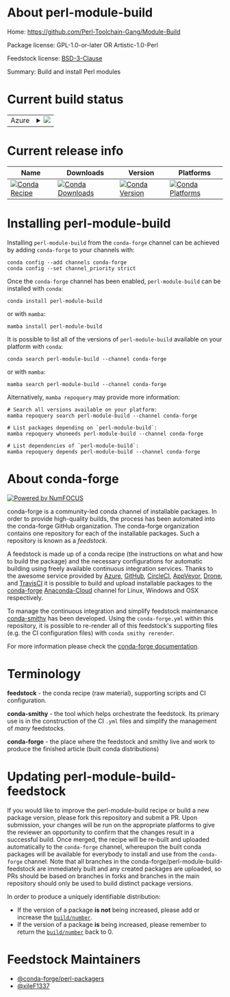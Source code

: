 About perl-module-build
=======================

Home: https://github.com/Perl-Toolchain-Gang/Module-Build

Package license: GPL-1.0-or-later OR Artistic-1.0-Perl

Feedstock license: [BSD-3-Clause](https://github.com/conda-forge/perl-module-build-feedstock/blob/main/LICENSE.txt)

Summary: Build and install Perl modules

Current build status
====================


<table>
    
  <tr>
    <td>Azure</td>
    <td>
      <details>
        <summary>
          <a href="https://dev.azure.com/conda-forge/feedstock-builds/_build/latest?definitionId=18083&branchName=main">
            <img src="https://dev.azure.com/conda-forge/feedstock-builds/_apis/build/status/perl-module-build-feedstock?branchName=main">
          </a>
        </summary>
        <table>
          <thead><tr><th>Variant</th><th>Status</th></tr></thead>
          <tbody><tr>
              <td>linux_64</td>
              <td>
                <a href="https://dev.azure.com/conda-forge/feedstock-builds/_build/latest?definitionId=18083&branchName=main">
                  <img src="https://dev.azure.com/conda-forge/feedstock-builds/_apis/build/status/perl-module-build-feedstock?branchName=main&jobName=linux&configuration=linux%20linux_64_" alt="variant">
                </a>
              </td>
            </tr><tr>
              <td>osx_64</td>
              <td>
                <a href="https://dev.azure.com/conda-forge/feedstock-builds/_build/latest?definitionId=18083&branchName=main">
                  <img src="https://dev.azure.com/conda-forge/feedstock-builds/_apis/build/status/perl-module-build-feedstock?branchName=main&jobName=osx&configuration=osx%20osx_64_" alt="variant">
                </a>
              </td>
            </tr>
          </tbody>
        </table>
      </details>
    </td>
  </tr>
</table>

Current release info
====================

| Name | Downloads | Version | Platforms |
| --- | --- | --- | --- |
| [![Conda Recipe](https://img.shields.io/badge/recipe-perl--module--build-green.svg)](https://anaconda.org/conda-forge/perl-module-build) | [![Conda Downloads](https://img.shields.io/conda/dn/conda-forge/perl-module-build.svg)](https://anaconda.org/conda-forge/perl-module-build) | [![Conda Version](https://img.shields.io/conda/vn/conda-forge/perl-module-build.svg)](https://anaconda.org/conda-forge/perl-module-build) | [![Conda Platforms](https://img.shields.io/conda/pn/conda-forge/perl-module-build.svg)](https://anaconda.org/conda-forge/perl-module-build) |

Installing perl-module-build
============================

Installing `perl-module-build` from the `conda-forge` channel can be achieved by adding `conda-forge` to your channels with:

```
conda config --add channels conda-forge
conda config --set channel_priority strict
```

Once the `conda-forge` channel has been enabled, `perl-module-build` can be installed with `conda`:

```
conda install perl-module-build
```

or with `mamba`:

```
mamba install perl-module-build
```

It is possible to list all of the versions of `perl-module-build` available on your platform with `conda`:

```
conda search perl-module-build --channel conda-forge
```

or with `mamba`:

```
mamba search perl-module-build --channel conda-forge
```

Alternatively, `mamba repoquery` may provide more information:

```
# Search all versions available on your platform:
mamba repoquery search perl-module-build --channel conda-forge

# List packages depending on `perl-module-build`:
mamba repoquery whoneeds perl-module-build --channel conda-forge

# List dependencies of `perl-module-build`:
mamba repoquery depends perl-module-build --channel conda-forge
```


About conda-forge
=================

[![Powered by
NumFOCUS](https://img.shields.io/badge/powered%20by-NumFOCUS-orange.svg?style=flat&colorA=E1523D&colorB=007D8A)](https://numfocus.org)

conda-forge is a community-led conda channel of installable packages.
In order to provide high-quality builds, the process has been automated into the
conda-forge GitHub organization. The conda-forge organization contains one repository
for each of the installable packages. Such a repository is known as a *feedstock*.

A feedstock is made up of a conda recipe (the instructions on what and how to build
the package) and the necessary configurations for automatic building using freely
available continuous integration services. Thanks to the awesome service provided by
[Azure](https://azure.microsoft.com/en-us/services/devops/), [GitHub](https://github.com/),
[CircleCI](https://circleci.com/), [AppVeyor](https://www.appveyor.com/),
[Drone](https://cloud.drone.io/welcome), and [TravisCI](https://travis-ci.com/)
it is possible to build and upload installable packages to the
[conda-forge](https://anaconda.org/conda-forge) [Anaconda-Cloud](https://anaconda.org/)
channel for Linux, Windows and OSX respectively.

To manage the continuous integration and simplify feedstock maintenance
[conda-smithy](https://github.com/conda-forge/conda-smithy) has been developed.
Using the ``conda-forge.yml`` within this repository, it is possible to re-render all of
this feedstock's supporting files (e.g. the CI configuration files) with ``conda smithy rerender``.

For more information please check the [conda-forge documentation](https://conda-forge.org/docs/).

Terminology
===========

**feedstock** - the conda recipe (raw material), supporting scripts and CI configuration.

**conda-smithy** - the tool which helps orchestrate the feedstock.
                   Its primary use is in the construction of the CI ``.yml`` files
                   and simplify the management of *many* feedstocks.

**conda-forge** - the place where the feedstock and smithy live and work to
                  produce the finished article (built conda distributions)


Updating perl-module-build-feedstock
====================================

If you would like to improve the perl-module-build recipe or build a new
package version, please fork this repository and submit a PR. Upon submission,
your changes will be run on the appropriate platforms to give the reviewer an
opportunity to confirm that the changes result in a successful build. Once
merged, the recipe will be re-built and uploaded automatically to the
`conda-forge` channel, whereupon the built conda packages will be available for
everybody to install and use from the `conda-forge` channel.
Note that all branches in the conda-forge/perl-module-build-feedstock are
immediately built and any created packages are uploaded, so PRs should be based
on branches in forks and branches in the main repository should only be used to
build distinct package versions.

In order to produce a uniquely identifiable distribution:
 * If the version of a package **is not** being increased, please add or increase
   the [``build/number``](https://docs.conda.io/projects/conda-build/en/latest/resources/define-metadata.html#build-number-and-string).
 * If the version of a package **is** being increased, please remember to return
   the [``build/number``](https://docs.conda.io/projects/conda-build/en/latest/resources/define-metadata.html#build-number-and-string)
   back to 0.

Feedstock Maintainers
=====================

* [@conda-forge/perl-packagers](https://github.com/conda-forge/perl-packagers/)
* [@xileF1337](https://github.com/xileF1337/)


<!-- dummy commit to enable rerendering -->

